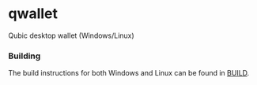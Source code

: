 # qwallet

Qubic desktop wallet (Windows/Linux)

### Building

The build instructions for both Windows and Linux can be found in [BUILD](BUILD.md).
